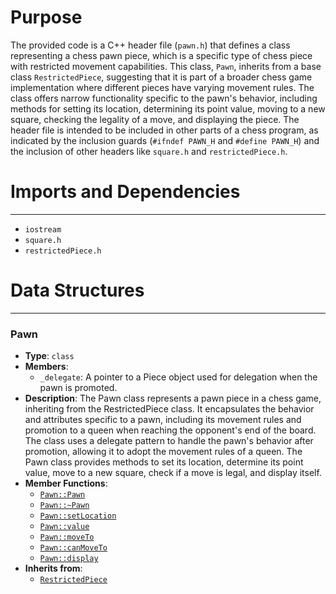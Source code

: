 # Purpose
The provided code is a C++ header file (`pawn.h`) that defines a class representing a chess pawn piece, which is a specific type of chess piece with restricted movement capabilities. This class, `Pawn`, inherits from a base class `RestrictedPiece`, suggesting that it is part of a broader chess game implementation where different pieces have varying movement rules. The class offers narrow functionality specific to the pawn's behavior, including methods for setting its location, determining its point value, moving to a new square, checking the legality of a move, and displaying the piece. The header file is intended to be included in other parts of a chess program, as indicated by the inclusion guards (`#ifndef PAWN_H` and `#define PAWN_H`) and the inclusion of other headers like `square.h` and `restrictedPiece.h`.
# Imports and Dependencies

---
- `iostream`
- `square.h`
- `restrictedPiece.h`


# Data Structures

---
### Pawn<!-- {{#data_structure:Pawn}} -->
- **Type**: `class`
- **Members**:
    - `_delegate`: A pointer to a Piece object used for delegation when the pawn is promoted.
- **Description**: The Pawn class represents a pawn piece in a chess game, inheriting from the RestrictedPiece class. It encapsulates the behavior and attributes specific to a pawn, including its movement rules and promotion to a queen when reaching the opponent's end of the board. The class uses a delegate pattern to handle the pawn's behavior after promotion, allowing it to adopt the movement rules of a queen. The Pawn class provides methods to set its location, determine its point value, move to a new square, check if a move is legal, and display itself.
- **Member Functions**:
    - [`Pawn::Pawn`](pawn.cpp.driver.md#PawnPawn)
    - [`Pawn::~Pawn`](pawn.cpp.driver.md#PawnPawn)
    - [`Pawn::setLocation`](pawn.cpp.driver.md#PawnsetLocation)
    - [`Pawn::value`](pawn.cpp.driver.md#Pawnvalue)
    - [`Pawn::moveTo`](pawn.cpp.driver.md#PawnmoveTo)
    - [`Pawn::canMoveTo`](pawn.cpp.driver.md#PawncanMoveTo)
    - [`Pawn::display`](pawn.cpp.driver.md#Pawndisplay)
- **Inherits from**:
    - [`RestrictedPiece`](restrictedPiece.h.driver.md#RestrictedPiece)


